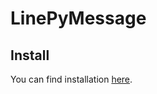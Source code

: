 # LinePyMessage
## Install
You can find installation [here](https://github.com/fadhiilrachman/line-py).